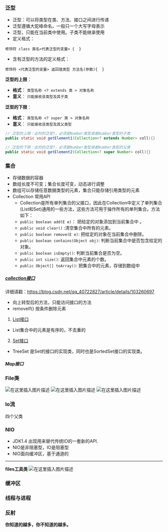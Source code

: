###  泛型
* 泛型：可以将类型在类、方法、接口之间进行传递
* 泛型遵循大驼峰命名，一般只一个大写字母表示
* 泛型，只能在当前类中使用。子类不能继承使用
* 定义格式：
~~~
修饰符 class 类名<代表泛型的变量> {  }
~~~
* 含有泛型的方法的定义格式：
~~~
修饰符 <代表泛型的变量> 返回值类型 方法名(参数){  }
~~~
**泛型的上限**：

* **格式**： `类型名称 <? extends 类 > 对象名称`
* **意义**： `只能接收该类型及其子类`

**泛型的下限**：

- **格式**： `类型名称 <? super 类 > 对象名称`
- **意义**： `只能接收该类型及其父类型`

```java
// 泛型的上限：此时的泛型?，必须是Number类型或者Number类型的子类
public static void getElement1(Collection<? extends Number> coll){}

// 泛型的下限：此时的泛型?，必须是Number类型或者Number类型的父类
public static void getElement2(Collection<? super Number> coll){}
```
###  集合
* 存储数据的容器
* 数组长度不可变；集合长度可变，动态进行调整
* 数组可以存储任意数据类型的元素，集合只能存储引用类型的元素
* Collection 常用API
	* Collection是所有单列集合的父接口，因此在Collection中定义了单列集合(List和Set)通用的一些方法，这些方法可用于操作所有的单列集合。方法如下：
	* `public boolean add(E e)`：  把给定的对象添加到当前集合中 。
	* `public void clear()` :清空集合中所有的元素。
	* `public boolean remove(E e)`: 把给定的对象在当前集合中删除。
	* `public boolean contains(Object obj)`: 判断当前集合中是否包含给定的对象。
	* `public boolean isEmpty()`: 判断当前集合是否为空。
	* `public int size()`: 返回集合中元素的个数。
	* `public Object[] toArray()`: 把集合中的元素，存储到数组中
#####  [collection接口](https://blog.csdn.net/qq_40722827/article/details/103260697)
详细请戳：https://blog.csdn.net/qq_40722827/article/details/103260697
* 向上转型后的方法，只能访问接口的方法
* removeIf()   按条件删除元素
1. [List接口](https://blog.csdn.net/qq_40722827/article/details/103242486)
* List集合中的元素是有序的，不去重的

2. [Set接口](https://blog.csdn.net/qq_40722827/article/details/103249949)
* TreeSet  是Set的接口的实现类，同时也是SortedSet接口的实现类。



#####  Map接口

###  File类
![在这里插入图片描述](https://img-blog.csdnimg.cn/20200303140834757.png?x-oss-process=image/watermark,type_ZmFuZ3poZW5naGVpdGk,shadow_10,text_aHR0cHM6Ly9ibG9nLmNzZG4ubmV0L3FxXzQwNzIyODI3,size_16,color_FFFFFF,t_70)
![在这里插入图片描述](https://img-blog.csdnimg.cn/2020030314113526.png?x-oss-process=image/watermark,type_ZmFuZ3poZW5naGVpdGk,shadow_10,text_aHR0cHM6Ly9ibG9nLmNzZG4ubmV0L3FxXzQwNzIyODI3,size_16,color_FFFFFF,t_70)
![在这里插入图片描述](https://img-blog.csdnimg.cn/20200303141635633.png?x-oss-process=image/watermark,type_ZmFuZ3poZW5naGVpdGk,shadow_10,text_aHR0cHM6Ly9ibG9nLmNzZG4ubmV0L3FxXzQwNzIyODI3,size_16,color_FFFFFF,t_70)

### Io流
四个父类

###  NIO
* JDK1.4  出现用来替代传统IO的一套新的API.
* NIO是非阻塞型，IO是阻塞型
* NIO面向缓冲区，基于通道的
---------------------------------
**files工具类**
![在这里插入图片描述](https://img-blog.csdnimg.cn/20200303152218963.png?x-oss-process=image/watermark,type_ZmFuZ3poZW5naGVpdGk,shadow_10,text_aHR0cHM6Ly9ibG9nLmNzZG4ubmV0L3FxXzQwNzIyODI3,size_16,color_FFFFFF,t_70)

###  缓冲区
###  线程与进程
###  反射

**你知道的越多，你不知道的越多。**
